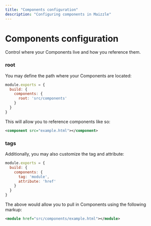```yaml
---
title: "Components configuration"
description: "Configuring components in Maizzle"
---
```


# Components configuration

Control where your Components live and how you reference them.

### root

You may define the path where your Components are located:

<code-sample title="config.js">

  ```js
  module.exports = {
    build: {
      components: {
        root: 'src/components'
      }
    }
  }
  ```

</code-sample>

This will allow you to reference components like so:

<code-sample title="src/templates/example.html">

  ```xml
  <component src="example.html"></component>
  ```

</code-sample>

### tags

Additionally, you may also customize the tag and attribute:

<code-sample title="config.js">

  ```js
  module.exports = {
    build: {
      components: {
        tag: 'module',
        attribute: 'href'
      }
    }
  }
  ```

</code-sample>

The above would allow you to pull in Components using the following markup:

<code-sample title="src/templates/example.html">

  ```xml
  <module href="src/components/example.html"></module>
  ```

</code-sample>

